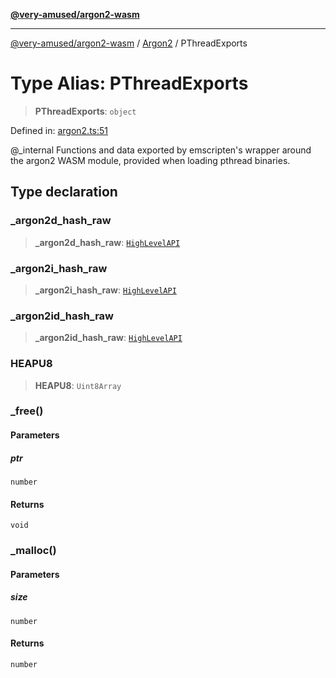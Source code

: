 [**@very-amused/argon2-wasm**](../../../README.md)

***

[@very-amused/argon2-wasm](../../../globals.md) / [Argon2](../README.md) / PThreadExports

# Type Alias: PThreadExports

> **PThreadExports**: `object`

Defined in: [argon2.ts:51](https://github.com/very-amused/argon2-wasm/blob/792f97086610a5a10e9f6d02226e527610bd31ec/src/argon2.ts#L51)

@_internal
Functions and data exported by emscripten's wrapper around the argon2 WASM module,
provided when loading pthread binaries.

## Type declaration

### \_argon2d\_hash\_raw

> **\_argon2d\_hash\_raw**: [`HighLevelAPI`](HighLevelAPI.md)

### \_argon2i\_hash\_raw

> **\_argon2i\_hash\_raw**: [`HighLevelAPI`](HighLevelAPI.md)

### \_argon2id\_hash\_raw

> **\_argon2id\_hash\_raw**: [`HighLevelAPI`](HighLevelAPI.md)

### HEAPU8

> **HEAPU8**: `Uint8Array`

### \_free()

#### Parameters

##### ptr

`number`

#### Returns

`void`

### \_malloc()

#### Parameters

##### size

`number`

#### Returns

`number`
